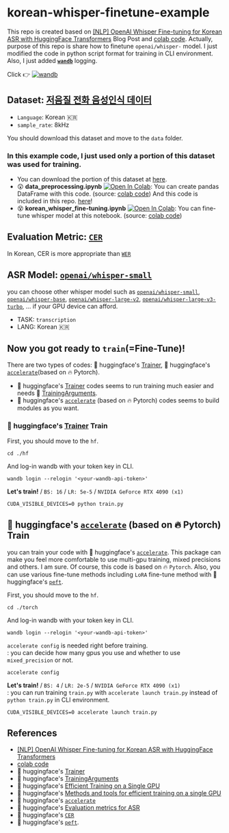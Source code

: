 # korean-whisper-finetune-example
This repo is created based on [[NLP] OpenAI Whisper Fine-tuning for Korean ASR with HuggingFace Transformers](https://velog.io/@mino0121/NLP-OpenAI-Whisper-Fine-tuning-for-Korean-ASR-with-HuggingFace-Transformers) Blog Post and [colab code](https://colab.research.google.com/drive/1wSp66cLd0C6WzR9hCdvlHfIEjcd2ZfEj?usp=sharing). Actually, purpose of this repo is share how to finetune `openai/whisper-` model. I just modified the code in python script format for training in CLI environment. Also, I just added **[`wandb`](https://kr.wandb.ai/)** logging.

Click 👉 [![wandb](https://raw.githubusercontent.com/wandb/assets/main/wandb-github-badge-gradient.svg)](https://wandb.ai/wako/Korean-Whisper-Fine-Tune-Example)


## Dataset: [**저음질 전화 음성인식 데이터**](https://www.aihub.or.kr/aihubdata/data/view.do?currMenu=115&topMenu=100&dataSetSn=571)
  - `Language`: Korean 🇰🇷
  - `sample_rate`: 8kHz

You should download this dataset and move to the `data` folder.     


### In this example code, I just used only a portion of this dataset was used for training.
- You can download the portion of this dataset at [here](https://drive.google.com/drive/folders/1eshMZ1j9H20aS6_1q3KOYgDKhd2rg_oM?usp=drive_link).
- :astonished: **data_preprocessing.ipynb** [![Open In Colab](https://colab.research.google.com/assets/colab-badge.svg)](https://colab.research.google.com/drive/13cx7RrbsokFXe8dZ6ox8Qkel4vWzzzUF?usp=sharing): You can create pandas DataFrame with this code. (source: [colab code](https://colab.research.google.com/drive/1wSp66cLd0C6WzR9hCdvlHfIEjcd2ZfEj?usp=sharing)) And this code is included in this repo. [here](https://github.com/renslightsaber/korean-whisper-finetune-example/blob/main/data/notebooks/data_preprocessing.ipynb)! 
- :dizzy_face: **korean_whisper_fine-tuning.ipynb** [![Open In Colab](https://colab.research.google.com/assets/colab-badge.svg)](https://colab.research.google.com/drive/1PYhfStlMWrlhfF-tYJchaiJxXgwf8n39?usp=sharing): You can fine-tune whisper model at this notebook. (source: [colab code](https://colab.research.google.com/drive/1wSp66cLd0C6WzR9hCdvlHfIEjcd2ZfEj?usp=sharing))   

## Evaluation Metric: [`CER`](https://huggingface.co/spaces/evaluate-metric/cer)
In Korean, CER is more appropriate than [`WER`](https://huggingface.co/learn/audio-course/chapter5/evaluation#evaluation-metrics-for-asr)

## ASR Model: [`openai/whisper-small`](https://huggingface.co/openai/whisper-small)
you can choose other whisper model such as [`openai/whisper-small`](https://huggingface.co/openai/whisper-small), [`openai/whisper-base`](https://huggingface.co/openai/whisper-base), [`openai/whisper-large-v2`](https://huggingface.co/openai/whisper-large-v2), [`openai/whisper-large-v3-turbo`](https://huggingface.co/openai/whisper-large-v3-turbo), ... if your GPU device can afford.
- TASK: `transcription`
- LANG: Korean 🇰🇷

## Now you got ready to `train`(=Fine-Tune)!
There are two types of codes: 🤗 huggingface's [Trainer](https://huggingface.co/docs/transformers/main_classes/trainer#api-reference%20][%20transformers.Trainer), 🤗 huggingface's [`accelerate`](https://huggingface.co/docs/accelerate/index)(based on 🔥 Pytorch). 
- 🤗 huggingface's [Trainer](https://huggingface.co/docs/transformers/main_classes/trainer#api-reference%20][%20transformers.Trainer) codes seems to run training much easier and needs 🤗 [TrainingArguments](https://huggingface.co/docs/transformers/main_classes/trainer#transformers.TrainingArguments).
- 🤗 huggingface's [`accelerate`](https://huggingface.co/docs/accelerate/index) (based on 🔥 Pytorch) codes seems to build modules as you want.

### 🤗 huggingface's [Trainer](https://huggingface.co/docs/transformers/main_classes/trainer#api-reference%20][%20transformers.Trainer) Train
First, you should move to the `hf`.  
```
cd ./hf
```

And log-in wandb with your token key in CLI. 
```
wandb login --relogin '<your-wandb-api-token>'
```

**Let's train!** / `BS: 16` / `LR: 5e-5` / `NVIDIA GeForce RTX 4090 (x1)`
```
CUDA_VISIBLE_DEVICES=0 python train.py
```

## 🤗 huggingface's [`accelerate`](https://huggingface.co/docs/accelerate/index) (based on 🔥 Pytorch) Train
you can train your code with 🤗 huggingface's [`accelerate`](https://huggingface.co/docs/accelerate/index). This package can make you feel more comfortable to use multi-gpu training, mixed precisions and others. I am sure. Of course, this code is based on 🔥 `Pytorch`. Also, you can use various fine-tune methods including `LoRA` fine-tune method with 🤗 huggingface's [`peft`](https://huggingface.co/docs/peft/index).

First, you should move to the `hf`.  
```
cd ./torch
```

And log-in wandb with your token key in CLI. 
```
wandb login --relogin '<your-wandb-api-token>'
```

`accelerate config` is needed right before training.       
: you can decide how many gpus you use and whether to use `mixed_precision` or not.
```
accelerate config
```

**Let's train!** / `BS: 4` / `LR: 2e-5` / `NVIDIA GeForce RTX 4090 (x1)`      
: you can run training `train.py` with `accelerate launch train.py` instead of `python train.py` in CLI environment.
```
CUDA_VISIBLE_DEVICES=0 accelerate launch train.py
```

## References
- [[NLP] OpenAI Whisper Fine-tuning for Korean ASR with HuggingFace Transformers](https://velog.io/@mino0121/NLP-OpenAI-Whisper-Fine-tuning-for-Korean-ASR-with-HuggingFace-Transformers)
- [colab code](https://colab.research.google.com/drive/1wSp66cLd0C6WzR9hCdvlHfIEjcd2ZfEj?usp=sharing)
- 🤗 huggingface's [Trainer](https://huggingface.co/docs/transformers/main_classes/trainer#api-reference%20][%20transformers.Trainer)
- 🤗 huggingface's [TrainingArguments](https://huggingface.co/docs/transformers/main_classes/trainer#transformers.TrainingArguments)
- 🤗 huggingface's [Efficient Training on a Single GPU](https://huggingface.co/docs/transformers/v4.24.0/perf_train_gpu_one)
- 🤗 huggingface's [Methods and tools for efficient training on a single GPU](https://huggingface.co/docs/transformers/perf_train_gpu_one)
- 🤗 huggingface's [`accelerate`](https://huggingface.co/docs/accelerate/index)
- 🤗 huggingface's [Evaluation metrics for ASR](https://huggingface.co/learn/audio-course/chapter5/evaluation#evaluation-metrics-for-asr)
- 🤗 huggingface's [`CER`](https://huggingface.co/spaces/evaluate-metric/cer)
- 🤗 huggingface's [`peft`](https://huggingface.co/docs/peft/index).
